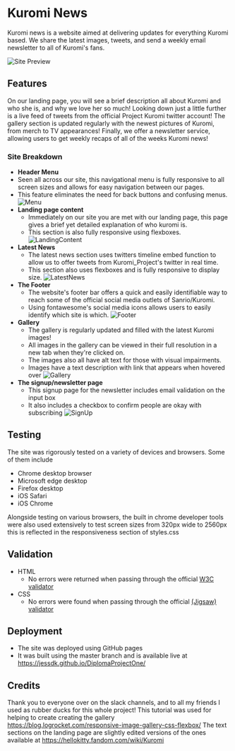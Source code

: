 # Kuromi News

Kuromi news is a website aimed at delivering updates for everything Kuromi based. We share the latest images, tweets, and send a weekly email newsletter to all of Kuromi's fans.

![Site Preview](https://i.imgur.com/hRQugQI.png)

## Features
On our landing page, you will see a brief description all about Kuromi and who she is, and why we love her so much! Looking down just a little further is a live feed of tweets from the official Project Kuromi twitter account! 
The gallery section is updated regularly with the newest pictures of Kuromi, from merch to TV appearances! 
Finally, we offer a newsletter service, allowing users to get weekly recaps of all of the weeks Kuromi news!

### Site Breakdown
- __Header Menu__
 - Seen all across our site, this navigational menu is fully responsive to all screen sizes and allows for easy navigation between our pages.
 - This feature eliminates the need for back buttons and confusing menus.
![Menu](https://i.imgur.com/cuIywFJ.png)
- __Landing page content__
    - Immediately on our site you are met with our landing page, this page gives a brief yet detailed explanation of who kuromi is.
    - This section is also fully responsive using flexboxes.
![LandingContent](https://i.imgur.com/wWedo8W.png)
- __Latest News__
    - The latest news section uses twitters timeline embed function to allow us to offer tweets from Kuromi_Project's twitter in real time.
    - This section also uses flexboxes and is fully responsive to display size.
![LatestNews](https://i.imgur.com/xZZIoRc.png)
- __The Footer__
    - The website's footer bar offers a quick and easily identifiable way to reach some of the official social media outlets of Sanrio/Kuromi.
    - Using fontawesome's social media icons allows users to easily identify which site is which.
![Footer](https://i.imgur.com/s64nhoJ.png)
- __Gallery__
    - The gallery is regularly updated and filled with the latest Kuromi images!
    - All images in the gallery can be viewed in their full resolution in a new tab when they're clicked on.
    - The images also all have alt text for those with visual impairments.
    - Images have a text description with link that appears when hovered over
![Gallery](https://i.imgur.com/4btCern.png)
- __The signup/newsletter page__
    - This signup page for the newsletter includes email validation on the input box
    - It also includes a checkbox to confirm people are okay with subscribing
![SignUp](https://i.imgur.com/fYQm1cq.png)

## Testing

The site was rigorously tested on a variety of devices and browsers. Some of them include
- Chrome desktop browser
- Microsoft edge desktop
- Firefox desktop
- iOS Safari
- iOS Chrome

Alongside testing on various browsers, the built in chrome developer tools were also used extensively to test screen sizes from 320px wide to 2560px this is reflected in the responsiveness section of styles.css

## Validation 
- HTML
  - No errors were returned when passing through the official [W3C validator](https://validator.w3.org/nu/)
- CSS
  - No errors were found when passing through the official [(Jigsaw) validator](https://jigsaw.w3.org/css-validator/)
  
## Deployment
- The site was deployed using GitHub pages
 - It was built using the master branch and is available live at https://jessdk.github.io/DiplomaProjectOne/
 
## Credits

Thank you to everyone over on the slack channels, and to all my friends I used as rubber ducks for this whole project!
This tutorial was used for helping to create creating the gallery https://blog.logrocket.com/responsive-image-gallery-css-flexbox/ 
The text sections on the landing page are slightly edited versions of the ones available at https://hellokitty.fandom.com/wiki/Kuromi